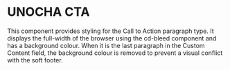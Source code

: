 UNOCHA CTA
=============

This component provides styling for the Call to Action paragraph type.
It displays the full-width of the browser using the cd-bleed component and has a
background colour. When it is the last paragraph in the Custom Content field,
the background colour is removed to prevent a visual conflict with the soft
footer.

